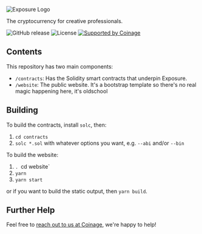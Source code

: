 ![Exposure Logo](https://i.imgur.com/qX6iRSF.png "Exposure Logo")

The cryptocurrency for creative professionals.

![GitHub release](https://img.shields.io/github/release/CoinageCrypto/Exposure.svg)
![License](https://img.shields.io/github/license/CoinageCrypto/Exposure.svg)
[![Supported by Coinage](https://coina.ge/assets/supported-by-coinage-badge.svg)](https://coina.ge/?utm_source=github&utm_medium=badge&utm_campaign=exposure)

## Contents

This repository has two main components:

- `/contracts`: Has the Solidity smart contracts that underpin Exposure.
- `/website`: The public website. It's a bootstrap template so there's no real magic happening here, it's oldschool

## Building

To build the contracts, install `solc`, then:

1. `cd contracts`
2. `solc *.sol` with whatever options you want, e.g. `--abi` and/or `--bin`

To build the website:

1. `. `cd website`
2. `yarn`
3. `yarn start`

or if you want to build the static output, then `yarn build`.

## Further Help

Feel free to [reach out to us at Coinage](mailto:hello@coina.ge), we're happy to help!

